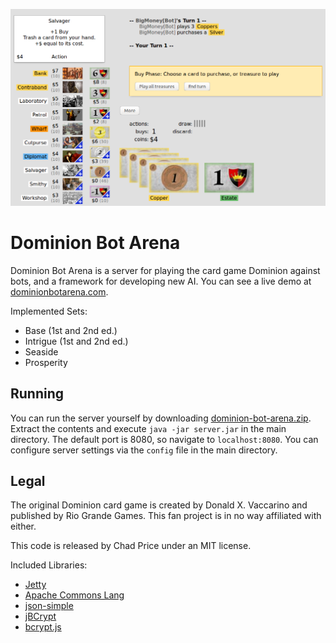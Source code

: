 ![Screenshot of a game against a BigMoney bot.](/screenshot.png?raw=true)

# Dominion Bot Arena
Dominion Bot Arena is a server for playing the card game Dominion against bots, and a framework for developing new AI. You can see a live demo at [dominionbotarena.com](http://dominionbotarena.com).

Implemented Sets:
* Base (1st and 2nd ed.)
* Intrigue (1st and 2nd ed.)
* Seaside
* Prosperity

## Running
You can run the server yourself by downloading [dominion-bot-arena.zip](https://github.com/chadsprice/dominion-bot-arena/raw/master/dominion-bot-arena.zip). Extract the contents and execute `java -jar server.jar` in the main directory. The default port is 8080, so navigate to `localhost:8080`. You can configure server settings via the `config` file in the main directory.

## Legal
The original Dominion card game is created by Donald X. Vaccarino and published by Rio Grande Games. This fan project is in no way affiliated with either.

This code is released by Chad Price under an MIT license.

Included Libraries:
* [Jetty](http://www.eclipse.org/jetty/)
* [Apache Commons Lang](https://commons.apache.org/proper/commons-lang/)
* [json-simple](https://github.com/fangyidong/json-simple)
* [jBCrypt](https://github.com/jeremyh/jBCrypt)
* [bcrypt.js](https://github.com/dcodeIO/bcrypt.js)
